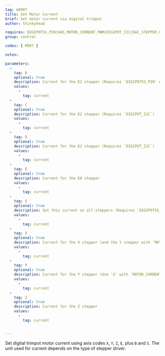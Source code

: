 ```yaml
---
tag: m0907
title: Set Motor Current
brief: Set motor current via digital trimpot
author: thinkyhead

requires: DIGIPOTSS_PIN|HAS_MOTOR_CURRENT_PWM|DIGIPOT_I2C|DAC_STEPPER_CURRENT
group: control

codes: [ M907 ]

notes:

parameters:
  -
    tag: B
    optional: true
    description: Current for the E1 stepper (Requires `DIGIPOTSS_PIN` or `DIGIPOT_I2C`)
    values:
      -
        tag: current
  -
    tag: C
    optional: true
    description: Current for the E2 stepper (Requires `DIGIPOT_I2C`)
    values:
      -
        tag: current
  -
    tag: D
    optional: true
    description: Current for the E3 stepper (Requires `DIGIPOT_I2C`)
    values:
      -
        tag: current
  -
    tag: E
    optional: true
    description: Current for the E0 stepper
    values:
      -
        tag: current
  -
    tag: S
    optional: true
    description: Set this current on all steppers (Requires `DIGIPOTSS_PIN` or `DAC_STEPPER_CURRENT`)
    values:
      -
        tag: current
  -
    tag: X
    optional: true
    description: Current for the X stepper (and the Y stepper with `MOTOR_CURRENT_PWM_XY`)
    values:
      -
        tag: current
  -
    tag: Y
    optional: true
    description: Current for the Y stepper (Use `X` with `MOTOR_CURRENT_PWM_XY`)
    values:
      -
        tag: current
  -
    tag: Z
    optional: true
    description: Current for the Z stepper
    values:
      -
        tag: current


---
```


Set digital trimpot motor current using axis codes `X`, `Y`, `Z`, `E`, plus `B` and `S`. The unit used for current depends on the type of stepper driver.
